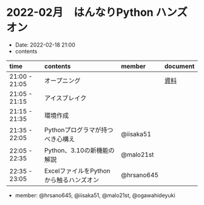 # 2022-02月　はんなりPython ハンズオン

- Date: 2022-02-18 21:00
- contents

| time | contents| member | document |
|:--|:--|:--|:--|
| 21:00 - 21:05 | オープニング || [資料](https://scrapbox.io/hannari-python/hanpy-hands-on-202202) |
| 21:05 - 21:15 | アイスブレイク || |
| 21:15 - 21:35 | 環境作成 | | |
| 21:35 - 22:05 | Pythonプログラマが持つべき心構え | @iisaka51 | |
| 22:05 - 22:35 | Python、3.10の新機能の解説 | @malo21st | |
| 22:35 - 23:05 | ExcelファイルをPythonから触るハンズオン | @hrsano645 | |


- member: @hrsano645, @iisaka51, @malo21st, @ogawahideyuki